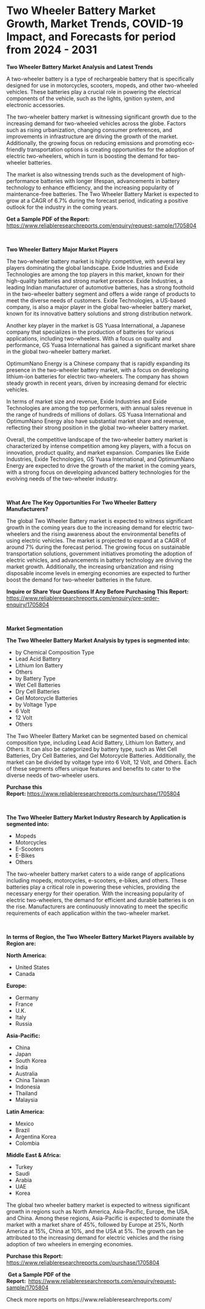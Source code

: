 <p><h1>Two Wheeler Battery Market Growth, Market Trends, COVID-19 Impact, and Forecasts for period from 2024 - 2031</h1></p><p><strong>Two Wheeler Battery Market Analysis and Latest Trends</strong></p>
<p><p>A two-wheeler battery is a type of rechargeable battery that is specifically designed for use in motorcycles, scooters, mopeds, and other two-wheeled vehicles. These batteries play a crucial role in powering the electrical components of the vehicle, such as the lights, ignition system, and electronic accessories.</p><p>The two-wheeler battery market is witnessing significant growth due to the increasing demand for two-wheeled vehicles across the globe. Factors such as rising urbanization, changing consumer preferences, and improvements in infrastructure are driving the growth of the market. Additionally, the growing focus on reducing emissions and promoting eco-friendly transportation options is creating opportunities for the adoption of electric two-wheelers, which in turn is boosting the demand for two-wheeler batteries.</p><p>The market is also witnessing trends such as the development of high-performance batteries with longer lifespan, advancements in battery technology to enhance efficiency, and the increasing popularity of maintenance-free batteries. The Two Wheeler Battery Market is expected to grow at a CAGR of 6.7% during the forecast period, indicating a positive outlook for the industry in the coming years.</p></p>
<p><strong>Get a Sample PDF of the Report:&nbsp;</strong> <a href="https://www.reliableresearchreports.com/enquiry/request-sample/1705804">https://www.reliableresearchreports.com/enquiry/request-sample/1705804</a></p>
<p>&nbsp;</p>
<p><strong>Two Wheeler Battery Major Market Players</strong></p>
<p><p>The two-wheeler battery market is highly competitive, with several key players dominating the global landscape. Exide Industries and Exide Technologies are among the top players in this market, known for their high-quality batteries and strong market presence. Exide Industries, a leading Indian manufacturer of automotive batteries, has a strong foothold in the two-wheeler battery segment and offers a wide range of products to meet the diverse needs of customers. Exide Technologies, a US-based company, is also a major player in the global two-wheeler battery market, known for its innovative battery solutions and strong distribution network.</p><p>Another key player in the market is GS Yuasa International, a Japanese company that specializes in the production of batteries for various applications, including two-wheelers. With a focus on quality and performance, GS Yuasa International has gained a significant market share in the global two-wheeler battery market.</p><p>OptimumNano Energy is a Chinese company that is rapidly expanding its presence in the two-wheeler battery market, with a focus on developing lithium-ion batteries for electric two-wheelers. The company has shown steady growth in recent years, driven by increasing demand for electric vehicles.</p><p>In terms of market size and revenue, Exide Industries and Exide Technologies are among the top performers, with annual sales revenue in the range of hundreds of millions of dollars. GS Yuasa International and OptimumNano Energy also have substantial market share and revenue, reflecting their strong position in the global two-wheeler battery market.</p><p>Overall, the competitive landscape of the two-wheeler battery market is characterized by intense competition among key players, with a focus on innovation, product quality, and market expansion. Companies like Exide Industries, Exide Technologies, GS Yuasa International, and OptimumNano Energy are expected to drive the growth of the market in the coming years, with a strong focus on developing advanced battery technologies for the evolving needs of the two-wheeler industry.</p></p>
<p>&nbsp;</p>
<p><strong>What Are The Key Opportunities For Two Wheeler Battery Manufacturers?</strong></p>
<p><p>The global Two Wheeler Battery market is expected to witness significant growth in the coming years due to the increasing demand for electric two-wheelers and the rising awareness about the environmental benefits of using electric vehicles. The market is projected to expand at a CAGR of around 7% during the forecast period. The growing focus on sustainable transportation solutions, government initiatives promoting the adoption of electric vehicles, and advancements in battery technology are driving the market growth. Additionally, the increasing urbanization and rising disposable income levels in emerging economies are expected to further boost the demand for two-wheeler batteries in the future.</p></p>
<p><strong>Inquire or Share Your Questions If Any Before Purchasing This Report:</strong> <a href="https://www.reliableresearchreports.com/enquiry/pre-order-enquiry/1705804">https://www.reliableresearchreports.com/enquiry/pre-order-enquiry/1705804</a></p>
<p>&nbsp;</p>
<p><strong>Market Segmentation</strong></p>
<p><strong>The Two Wheeler Battery Market Analysis by types is segmented into:</strong></p>
<p><ul><li>by Chemical Composition Type</li><li>Lead Acid Battery</li><li>Lithium Ion Battery</li><li>Others</li><li>by Battery Type</li><li>Wet Cell Batteries</li><li>Dry Cell Batteries</li><li>Gel Motorcycle Batteries</li><li>by Voltage Type</li><li>6 Volt</li><li>12 Volt</li><li>Others</li></ul></p>
<p><p>The Two Wheeler Battery Market can be segmented based on chemical composition type, including Lead Acid Battery, Lithium Ion Battery, and Others. It can also be categorized by battery type, such as Wet Cell Batteries, Dry Cell Batteries, and Gel Motorcycle Batteries. Additionally, the market can be divided by voltage type into 6 Volt, 12 Volt, and Others. Each of these segments offers unique features and benefits to cater to the diverse needs of two-wheeler users.</p></p>
<p><strong>Purchase this Report:&nbsp;</strong><a href="https://www.reliableresearchreports.com/purchase/1705804">https://www.reliableresearchreports.com/purchase/1705804</a></p>
<p>&nbsp;</p>
<p><strong>The Two Wheeler Battery Market Industry Research by Application is segmented into:</strong></p>
<p><ul><li>Mopeds</li><li>Motorcycles</li><li>E-Scooters</li><li>E-Bikes</li><li>Others</li></ul></p>
<p><p>The two-wheeler battery market caters to a wide range of applications including mopeds, motorcycles, e-scooters, e-bikes, and others. These batteries play a critical role in powering these vehicles, providing the necessary energy for their operation. With the increasing popularity of electric two-wheelers, the demand for efficient and durable batteries is on the rise. Manufacturers are continuously innovating to meet the specific requirements of each application within the two-wheeler market.</p></p>
<p>&nbsp;</p>
<p><strong>In terms of Region, the Two Wheeler Battery Market Players available by Region are:</strong></p>
<p>
    <p> <strong> North America: </strong>
        <ul>
            <li>United States</li>
            <li>Canada</li>
        </ul>
        </p> 
    <p> <strong> Europe: </strong>
        <ul>
            <li>Germany</li>
            <li>France</li>
            <li>U.K.</li>
            <li>Italy</li>
            <li>Russia</li>
        </ul>
        </p> 
    <p> <strong> Asia-Pacific: </strong>
        <ul>
            <li>China</li>
            <li>Japan</li>
            <li>South Korea</li>
            <li>India</li>
            <li>Australia</li>
            <li>China Taiwan</li>
            <li>Indonesia</li>
            <li>Thailand</li>
            <li>Malaysia</li>
        </ul>
        </p> 
    <p> <strong> Latin America: </strong>
        <ul>
            <li>Mexico</li>
            <li>Brazil</li>
            <li>Argentina Korea</li>
            <li>Colombia</li>
        </ul>
        </p> 
    <p> <strong> Middle East & Africa: </strong>
        <ul>
            <li>Turkey</li>
            <li>Saudi</li>
            <li>Arabia</li>
            <li>UAE</li>
            <li>Korea</li>
        </ul>
    </p>
    </p>
<p><p>The global two wheeler battery market is expected to witness significant growth in regions such as North America, Asia-Pacific, Europe, the USA, and China. Among these regions, Asia-Pacific is expected to dominate the market with a market share of 45%, followed by Europe at 25%, North America at 15%, China at 10%, and the USA at 5%. The growth can be attributed to the increasing demand for electric vehicles and the rising adoption of two wheelers in emerging economies.</p></p>
<p><strong>Purchase this Report: </strong><a href="https://www.reliableresearchreports.com/purchase/1705804">https://www.reliableresearchreports.com/purchase/1705804</a></p>
<p>&nbsp;<strong>Get a Sample PDF of the Report:&nbsp;&nbsp;</strong><a href="https://www.reliableresearchreports.com/enquiry/request-sample/1705804">https://www.reliableresearchreports.com/enquiry/request-sample/1705804</a></p>
<p><strong></strong></p>
<p>Check more reports on https://www.reliableresearchreports.com/</p>